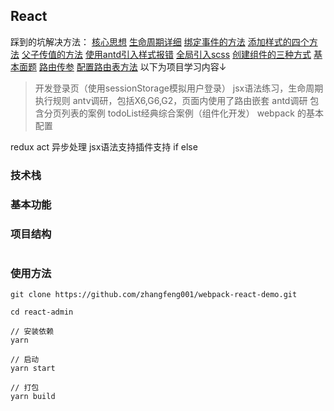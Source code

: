 <!--
 * @Descripttion: 
 * @version: 
 * @Author: lzy
 * @Date: 2021-04-12 15:29:50
 * @LastEditors: Andy
 * @LastEditTime: 2021-04-22 18:34:41
-->
## React
踩到的坑解决方法：
[核心思想](https://segmentfault.com/a/1190000012052941)
[生命周期详细](https://www.jianshu.com/p/b331d0e4b398)
[绑定事件的方法](https://segmentfault.com/a/1190000011317515)
[添加样式的四个方法](https://www.cnblogs.com/zcy9838/p/12023168.html)
[父子传值的方法](https://www.jb51.net/article/162396.htm)
[使用antd引入样式报错](https://www.cnblogs.com/wspblog/p/10457512.html)
[全局引入scss](https://blog.csdn.net/chiuwingyan/article/details/78639542?utm_medium=distribute.pc_relevant.none-task-blog-2%7Edefault%7EBlogCommendFromMachineLearnPai2%7Edefault-1.control&dist_request_id=1331303.8438.16182848848559347&depth_1-utm_source=distribute.pc_relevant.none-task-blog-2%7Edefault%7EBlogCommendFromMachineLearnPai2%7Edefault-1.control)
[创建组件的三种方式](https://www.cnblogs.com/wonyun/p/5930333.html)
[基本面题](https://www.cnblogs.com/bzsheng/p/12690480.html)
[路由传参](https://www.jianshu.com/p/7ad7ab2745af)
[配置路由表方法](https://www.jianshu.com/p/677433245697)
以下为项目学习内容↓
> 开发登录页（使用sessionStorage模拟用户登录）
> jsx语法练习，生命周期执行规则
> antv调研，包括X6,G6,G2，页面内使用了路由嵌套
> antd调研 包含分页列表的案例
> todoList经典综合案例（组件化开发）
> webpack 的基本配置

redux act 异步处理
jsx语法支持插件支持 if else

### 技术栈

### 基本功能

### 项目结构

```
```

### 使用方法

```npm
git clone https://github.com/zhangfeng001/webpack-react-demo.git

cd react-admin

// 安装依赖
yarn

// 启动
yarn start

// 打包
yarn build

```